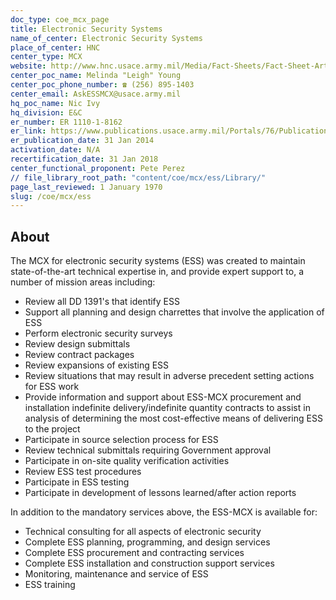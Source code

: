 ```yaml
---
doc_type: coe_mcx_page
title: Electronic Security Systems
name_of_center: Electronic Security Systems
place_of_center: HNC
center_type: MCX
website: http://www.hnc.usace.army.mil/Media/Fact-Sheets/Fact-Sheet-Article-View/Article/482087/electronic-technology-division-electronic-security-systems/
center_poc_name: Melinda "Leigh" Young
center_poc_phone_number: ☎ (256) 895-1403
center_email: AskESSMCX@usace.army.mil
hq_poc_name: Nic Ivy
hq_division: E&C
er_number: ER 1110-1-8162
er_link: https://www.publications.usace.army.mil/Portals/76/Publications/EngineerRegulations/ER_1110-1-8162.pdf?ver=PJkE9pjRKsR6QXVKfoqjKQ%3d%3d
er_publication_date: 31 Jan 2014
activation_date: N/A
recertification_date: 31 Jan 2018
center_functional_proponent: Pete Perez
// file_library_root_path: "content/coe/mcx/ess/Library/"
page_last_reviewed: 1 January 1970
slug: /coe/mcx/ess
---
```


## About

The MCX for electronic security systems (ESS) was created to maintain state-of-the-art technical expertise in, and provide expert support to, a number of mission areas including:
<ul>
    <li>Review all DD 1391's that identify ESS</li>
    <li>Support all planning and design charrettes that involve the application of ESS</li>
    <li>Perform electronic security surveys</li>
    <li>Review design submittals</li>
    <li>Review contract packages</li>
    <li>Review expansions of existing ESS</li>
    <li>Review situations that may result in adverse precedent setting actions for ESS work</li>
    <li>Provide information and support about ESS-MCX procurement and installation indefinite delivery/indefinite quantity contracts to assist in analysis of determining the most cost-effective means of delivering ESS to the project</li>
    <li>Participate in source selection process for ESS</li>
    <li>Review technical submittals requiring Government approval</li>
    <li>Participate in on-site quality verification activities</li>
    <li>Review ESS test procedures</li>
    <li>Participate in ESS testing</li>
    <li>Participate in development of lessons learned/after action reports</li>
</ul>

In addition to the mandatory services above, the ESS-MCX is available for:
<ul>
<li>Technical consulting for all aspects of electronic security</li>
<li>Complete ESS planning, programming, and design services</li>
<li>Complete ESS procurement and contracting services</li>
<li>Complete ESS installation and construction support services</li>
<li>Monitoring, maintenance and service of ESS</li>
<li>ESS training</li>
</ul>

